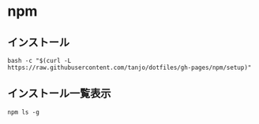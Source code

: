 # npm

## インストール

```
bash -c "$(curl -L https://raw.githubusercontent.com/tanjo/dotfiles/gh-pages/npm/setup)"
```



## インストール一覧表示

```
npm ls -g
```
